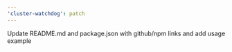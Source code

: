 ```yaml
---
'cluster-watchdog': patch
---
```


Update README.md and package.json with github/npm links and add usage example
